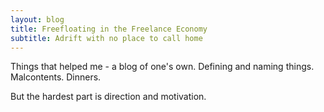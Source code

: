 ```yaml
---
layout: blog
title: Freefloating in the Freelance Economy
subtitle: Adrift with no place to call home
---
```


Things that helped me - a blog of one's own. Defining and naming things. Malcontents. Dinners.

But the hardest part is direction and motivation.